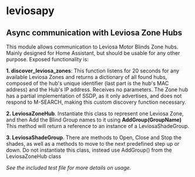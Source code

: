 # leviosapy
 ## Async communication with Leviosa Zone Hubs

 This module allows communication to Leviosa Motor Blinds Zone hubs. Mainly designed for Home Assistant, but should be usable for any other purpose. Exposed functionality is:
 
 **1. discover_leviosa_zones**: This function listens for 20 seconds for any available Leviosa Zones and returns a dictionary of all found hubs, composed of the hub's unique identifier (last part is the hub's MAC address) and the Hub's IP address. Receives no parameters. The Zone hub has a partial implementation of SSDP, as it only advertises, and does not respond to M-SEARCH, making this custom discovery function necessary. 

 **2. LeviosaZoneHub**. Instantiate this class to represent one Leviosa Zone, and then Add the Blind Group names to it using **AddGroup(GroupName)** This method will return a reference to an instance of a LeviosaShadeGroup. 

 **3. LeviosaShadeGroup**. There are methods to Open, Close and Stop the shades, as well as a methods to move to the next predefined step up or down. Do not instantiate this class, instead use AddGroup() from the LeviosaZoneHub class

 *See the included test file for more details on usage.*
